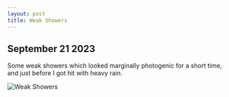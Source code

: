 ```yaml
---
layout: post
title: Weak Showers
---
```

## September 21 2023
<p>Some weak showers which looked marginally photogenic for a short time, and just before I got hit with heavy rain.</p>
<img src="/assets/images/blog/P1040098.jpg" alt="Weak Showers">
